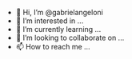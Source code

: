 - 👋 Hi, I’m @gabrielangeloni
- 👀 I’m interested in ...
- 🌱 I’m currently learning ...
- 💞️ I’m looking to collaborate on ...
- 📫 How to reach me ...

<!---
gabrielangeloni/gabrielangeloni is a ✨ special ✨ repository because its `README.md` (this file) appears on your GitHub profile.
You can click the Preview link to take a look at your changes.
--->
